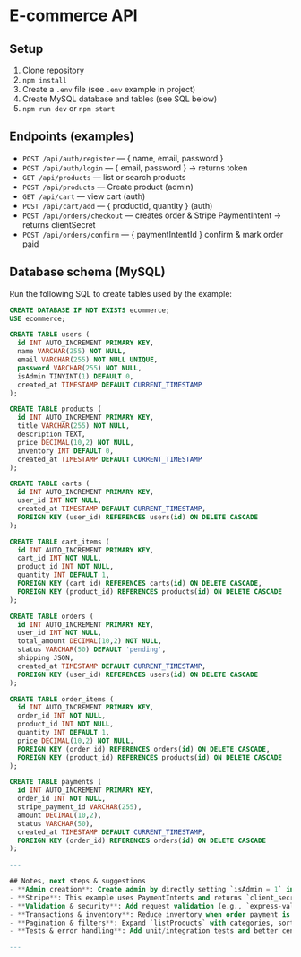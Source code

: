 # E-commerce API

## Setup

1. Clone repository
2. `npm install`
3. Create a `.env` file (see `.env` example in project)
4. Create MySQL database and tables (see SQL below)
5. `npm run dev` or `npm start`

## Endpoints (examples)
- `POST /api/auth/register` — { name, email, password }
- `POST /api/auth/login` — { email, password } -> returns token
- `GET /api/products` — list or search products
- `POST /api/products` — Create product (admin)
- `GET /api/cart` — view cart (auth)
- `POST /api/cart/add` — { productId, quantity } (auth)
- `POST /api/orders/checkout` — creates order & Stripe PaymentIntent -> returns clientSecret
- `POST /api/orders/confirm` — { paymentIntentId } confirm & mark order paid

## Database schema (MySQL)

Run the following SQL to create tables used by the example:

```sql
CREATE DATABASE IF NOT EXISTS ecommerce;
USE ecommerce;

CREATE TABLE users (
  id INT AUTO_INCREMENT PRIMARY KEY,
  name VARCHAR(255) NOT NULL,
  email VARCHAR(255) NOT NULL UNIQUE,
  password VARCHAR(255) NOT NULL,
  isAdmin TINYINT(1) DEFAULT 0,
  created_at TIMESTAMP DEFAULT CURRENT_TIMESTAMP
);

CREATE TABLE products (
  id INT AUTO_INCREMENT PRIMARY KEY,
  title VARCHAR(255) NOT NULL,
  description TEXT,
  price DECIMAL(10,2) NOT NULL,
  inventory INT DEFAULT 0,
  created_at TIMESTAMP DEFAULT CURRENT_TIMESTAMP
);

CREATE TABLE carts (
  id INT AUTO_INCREMENT PRIMARY KEY,
  user_id INT NOT NULL,
  created_at TIMESTAMP DEFAULT CURRENT_TIMESTAMP,
  FOREIGN KEY (user_id) REFERENCES users(id) ON DELETE CASCADE
);

CREATE TABLE cart_items (
  id INT AUTO_INCREMENT PRIMARY KEY,
  cart_id INT NOT NULL,
  product_id INT NOT NULL,
  quantity INT DEFAULT 1,
  FOREIGN KEY (cart_id) REFERENCES carts(id) ON DELETE CASCADE,
  FOREIGN KEY (product_id) REFERENCES products(id) ON DELETE CASCADE
);

CREATE TABLE orders (
  id INT AUTO_INCREMENT PRIMARY KEY,
  user_id INT NOT NULL,
  total_amount DECIMAL(10,2) NOT NULL,
  status VARCHAR(50) DEFAULT 'pending',
  shipping JSON,
  created_at TIMESTAMP DEFAULT CURRENT_TIMESTAMP,
  FOREIGN KEY (user_id) REFERENCES users(id) ON DELETE CASCADE
);

CREATE TABLE order_items (
  id INT AUTO_INCREMENT PRIMARY KEY,
  order_id INT NOT NULL,
  product_id INT NOT NULL,
  quantity INT DEFAULT 1,
  price DECIMAL(10,2) NOT NULL,
  FOREIGN KEY (order_id) REFERENCES orders(id) ON DELETE CASCADE,
  FOREIGN KEY (product_id) REFERENCES products(id) ON DELETE CASCADE
);

CREATE TABLE payments (
  id INT AUTO_INCREMENT PRIMARY KEY,
  order_id INT NOT NULL,
  stripe_payment_id VARCHAR(255),
  amount DECIMAL(10,2),
  status VARCHAR(50),
  created_at TIMESTAMP DEFAULT CURRENT_TIMESTAMP,
  FOREIGN KEY (order_id) REFERENCES orders(id) ON DELETE CASCADE
);

---

## Notes, next steps & suggestions
- **Admin creation**: Create admin by directly setting `isAdmin = 1` in DB for a user, or add an admin-only registration route.
- **Stripe**: This example uses PaymentIntents and returns `client_secret`. On frontend you complete the payment using Stripe.js. For robust production flows, implement webhook verification via `stripe.webhooks.constructEvent` using raw body and your webhook signing secret.
- **Validation & security**: Add request validation (e.g., `express-validator`) and sanitization before production.
- **Transactions & inventory**: Reduce inventory when order payment is succeeded. Consider using DB transactions and row-level locking if you expect concurrent purchases on same product.
- **Pagination & filters**: Expand `listProducts` with categories, sorting, and pagination metadata.
- **Tests & error handling**: Add unit/integration tests and better centralized error handling.

---

